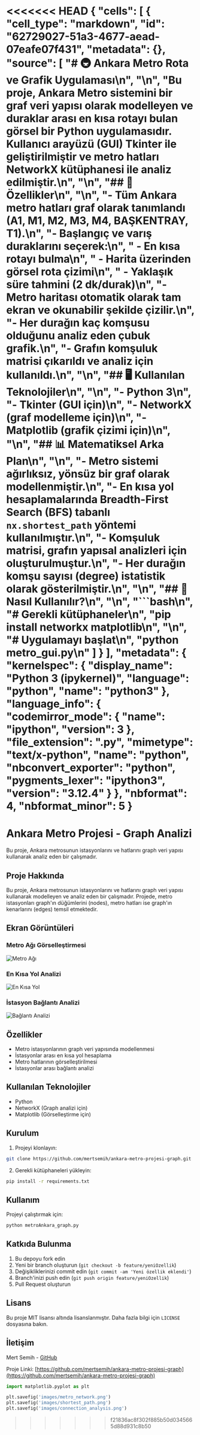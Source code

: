 <<<<<<< HEAD
{
 "cells": [
  {
   "cell_type": "markdown",
   "id": "62729027-51a3-4677-aead-07eafe07f431",
   "metadata": {},
   "source": [
    "# 🚇 Ankara Metro Rota ve Grafik Uygulaması\n",
    "\n",
    "Bu proje, Ankara Metro sistemini bir **graf veri yapısı** olarak modelleyen ve duraklar arası **en kısa rotayı bulan** görsel bir Python uygulamasıdır. Kullanıcı arayüzü (GUI) **Tkinter** ile geliştirilmiştir ve metro hatları **NetworkX** kütüphanesi ile analiz edilmiştir.\n",
    "\n",
    "## 🧩 Özellikler\n",
    "\n",
    "- Tüm Ankara metro hatları graf olarak tanımlandı (A1, M1, M2, M3, M4, BAŞKENTRAY, T1).\n",
    "- Başlangıç ve varış duraklarını seçerek:\n",
    "  - En kısa rotayı bulma\n",
    "  - Harita üzerinden görsel rota çizimi\n",
    "  - Yaklaşık süre tahmini (2 dk/durak)\n",
    "- Metro haritası otomatik olarak tam ekran ve okunabilir şekilde çizilir.\n",
    "- Her durağın kaç komşusu olduğunu analiz eden çubuk grafik.\n",
    "- Grafın komşuluk matrisi çıkarıldı ve analiz için kullanıldı.\n",
    "\n",
    "## 🖥️ Kullanılan Teknolojiler\n",
    "\n",
    "- Python 3\n",
    "- Tkinter (GUI için)\n",
    "- NetworkX (graf modelleme için)\n",
    "- Matplotlib (grafik çizimi için)\n",
    "\n",
    "## 📊 Matematiksel Arka Plan\n",
    "\n",
    "- Metro sistemi **ağırlıksız, yönsüz bir graf** olarak modellenmiştir.\n",
    "- En kısa yol hesaplamalarında **Breadth-First Search (BFS)** tabanlı `nx.shortest_path` yöntemi kullanılmıştır.\n",
    "- **Komşuluk matrisi**, grafın yapısal analizleri için oluşturulmuştur.\n",
    "- Her durağın **komşu sayısı (degree)** istatistik olarak gösterilmiştir.\n",
    "\n",
    "## 📁 Nasıl Kullanılır?\n",
    "\n",
    "```bash\n",
    "# Gerekli kütüphaneler\n",
    "pip install networkx matplotlib\n",
    "\n",
    "# Uygulamayı başlat\n",
    "python metro_gui.py\n"
   ]
  }
 ],
 "metadata": {
  "kernelspec": {
   "display_name": "Python 3 (ipykernel)",
   "language": "python",
   "name": "python3"
  },
  "language_info": {
   "codemirror_mode": {
    "name": "ipython",
    "version": 3
   },
   "file_extension": ".py",
   "mimetype": "text/x-python",
   "name": "python",
   "nbconvert_exporter": "python",
   "pygments_lexer": "ipython3",
   "version": "3.12.4"
  }
 },
 "nbformat": 4,
 "nbformat_minor": 5
}
=======
# Ankara Metro Projesi - Graph Analizi

Bu proje, Ankara metrosunun istasyonlarını ve hatlarını graph veri yapısı kullanarak analiz eden bir çalışmadır.

## Proje Hakkında

Bu proje, Ankara metrosunun istasyonlarını ve hatlarını graph veri yapısı kullanarak modelleyen ve analiz eden bir çalışmadır. Projede, metro istasyonları graph'ın düğümlerini (nodes), metro hatları ise graph'ın kenarlarını (edges) temsil etmektedir.

## Ekran Görüntüleri

### Metro Ağı Görselleştirmesi
![Metro Ağı](C:/Users/semih/jupytericin/images/metro_network.jpg)

### En Kısa Yol Analizi
![En Kısa Yol](C:/Users/semih/jupytericin/images/shortest_path.jpg)

### İstasyon Bağlantı Analizi
![Bağlantı Analizi](C:/Users/semih/jupytericin/images/connection_analysis.jpg)

## Özellikler

- Metro istasyonlarının graph veri yapısında modellenmesi
- İstasyonlar arası en kısa yol hesaplama
- Metro hatlarının görselleştirilmesi
- İstasyonlar arası bağlantı analizi

## Kullanılan Teknolojiler

- Python
- NetworkX (Graph analizi için)
- Matplotlib (Görselleştirme için)

## Kurulum

1. Projeyi klonlayın:
```bash
git clone https://github.com/mertsemih/ankara-metro-projesi-graph.git
```

2. Gerekli kütüphaneleri yükleyin:
```bash
pip install -r requirements.txt
```

## Kullanım

Projeyi çalıştırmak için:

```bash
python metroAnkara_graph.py
```

## Katkıda Bulunma

1. Bu depoyu fork edin
2. Yeni bir branch oluşturun (`git checkout -b feature/yeniOzellik`)
3. Değişikliklerinizi commit edin (`git commit -am 'Yeni özellik eklendi'`)
4. Branch'inizi push edin (`git push origin feature/yeniOzellik`)
5. Pull Request oluşturun

## Lisans

Bu proje MIT lisansı altında lisanslanmıştır. Daha fazla bilgi için `LICENSE` dosyasına bakın.

## İletişim

Mert Semih - [GitHub](https://github.com/mertsemih)

Proje Linki: [https://github.com/mertsemih/ankara-metro-projesi-graph](https://github.com/mertsemih/ankara-metro-projesi-graph)

```python
import matplotlib.pyplot as plt

plt.savefig('images/metro_network.png')
plt.savefig('images/shortest_path.png')
plt.savefig('images/connection_analysis.png')
``` 
>>>>>>> f21836ac8f302f885b50d0345665d88d931c8b50
